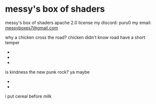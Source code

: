 # messy's box of shaders
messy's box of shaders
apache 2.0 license
my discord: puru0
my email: messyboxes7@gmail.com

why a chicken cross the road? chicken didn't know road have a short temper

*

*

*

is kindness the new punk rock? ya maybe

*

*

i put cereal before milk
